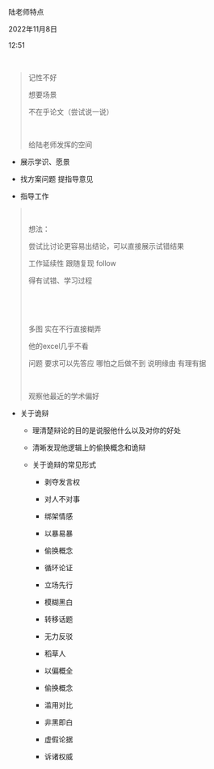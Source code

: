 陆老师特点

2022年11月8日

12:51

 

> 记性不好
>
> 想要场景
>
> 不在乎论文（尝试说一说）
>
>  
>
> 给陆老师发挥的空间

-   展示学识、愿景

-   找方案问题 提指导意见

-   指导工作

>  
>
> 想法：
>
> 尝试比讨论更容易出结论，可以直接展示试错结果
>
> 工作延续性 跟随复现 follow
>
> 得有试错、学习过程
>
>  
>
>  
>
> 多图 实在不行直接糊弄
>
> 他的excel几乎不看
>
> 问题 要求可以先答应 哪怕之后做不到 说明缘由 有理有据
>
>  
>
> 观察他最近的学术偏好

-   关于诡辩

    -   理清楚辩论的目的是说服他什么以及对你的好处

    -   清晰发现他逻辑上的偷换概念和诡辩

    -   关于诡辩的常见形式

        -   剥夺发言权

        -   对人不对事

        -   绑架情感

        -   以暴易暴

        -   偷换概念

        -   循环论证

        -   立场先行

        -   模糊黑白

        -   转移话题

        -   无力反驳

        -   稻草人

        -   以偏概全

        -   偷换概念

        -   滥用对比

        -   非黑即白

        -   虚假论据

        -   诉诸权威
